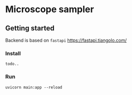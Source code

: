 # Microscope sampler





## Getting started

Backend is based on `fastapi` https://fastapi.tiangolo.com/

### Install
```
todo..
```

### Run
```shell
uvicorn main:app --reload
```